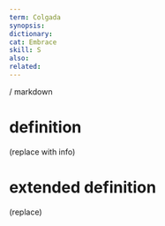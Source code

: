 ```yaml
---
term: Colgada
synopsis:
dictionary:
cat: Embrace
skill: S
also: 
related: 
---
```

/ 
  markdown
  # definition
  (replace with info)
  # extended definition
  (replace)
